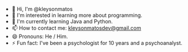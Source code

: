 - 👋 Hi, I'm @kleysonmatos
- 👀 I'm interested in learning more about programming.
- 🌱 I'm currently learning Java and Python.
- 📫 How to contact me:
kleysonmatosdev@gmail.com
- 😄 Pronouns: He / Him.
- ⚡ Fun fact: I've been a psychologist for 10 years and a psychoanalyst.

<!---
kleysonmatos/kleysonmatos is a ✨ special ✨ repository because its `README.md` (this file) appears on your GitHub profile.
You can click the Preview link to take a look at your changes.
--->
